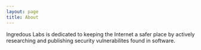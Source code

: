```yaml
---
layout: page
title: About
---
```


Ingredous Labs is dedicated to keeping the Internet a safer place by actively researching and publishing security vulnerabilites found in software.
